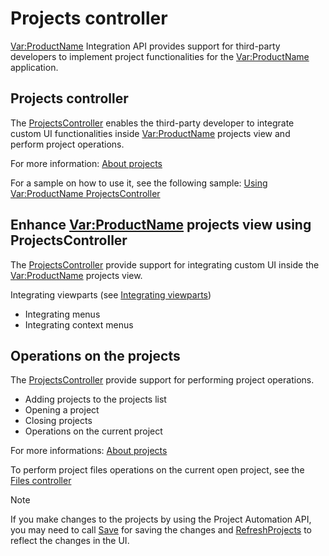 Projects controller
====
<Var:ProductName> Integration API provides support for third-party developers to implement project functionalities for the <Var:ProductName> application.

Projects controller
----
The [ProjectsController](../../api/integration/Sdl.TranslationStudioAutomation.IntegrationApi.ProjectsController.yml) enables the third-party developer to integrate custom UI functionalities inside <Var:ProductName> projects view and perform project operations.

For more information: [About projects](../projectautomation/about_projects.md)

For a sample on how to use it, see the following sample: [Using <Var:ProductName> ProjectsController](using_trados_studio_projectscontroller.md)

Enhance <Var:ProductName> projects view using ProjectsController
----
The [ProjectsController](../../api/integration/Sdl.TranslationStudioAutomation.IntegrationApi.ProjectsController.yml) provide support for integrating custom UI inside the <Var:ProductName> projects view.

Integrating viewparts (see [Integrating viewparts](integrating_viewparts.md))

* Integrating menus
* Integrating context menus

Operations on the projects
---
The [ProjectsController](../../api/integration/Sdl.TranslationStudioAutomation.IntegrationApi.ProjectsController.yml)  provide support for performing project operations.

* Adding projects to the projects list
* Opening a project
* Closing projects
* Operations on the current project

For more informations: [About projects](../projectautomation/about_projects.md)

To perform project files operations on the current open project, see the [Files controller](files_controller.md)

> [!NOTE]
>
> If you make changes to the projects by using the Project Automation API, you may need to call [Save](../../api/projectautomation/Sdl.ProjectAutomation.FileBased.FileBasedProject.yml#Sdl_ProjectAutomation_FileBased_FileBasedProject_Save) for saving the changes and [RefreshProjects](../../api/integration/Sdl.TranslationStudioAutomation.IntegrationApi.ProjectsController.yml#Sdl_TranslationStudioAutomation_IntegrationApi_ProjectsController_RefreshProjects) to reflect the changes in the UI.